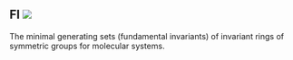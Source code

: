 ## FI ![](https://github.com/kjshao/FI/icon_fi.png)
The minimal generating sets (fundamental invariants) of invariant rings of symmetric groups for molecular systems.
